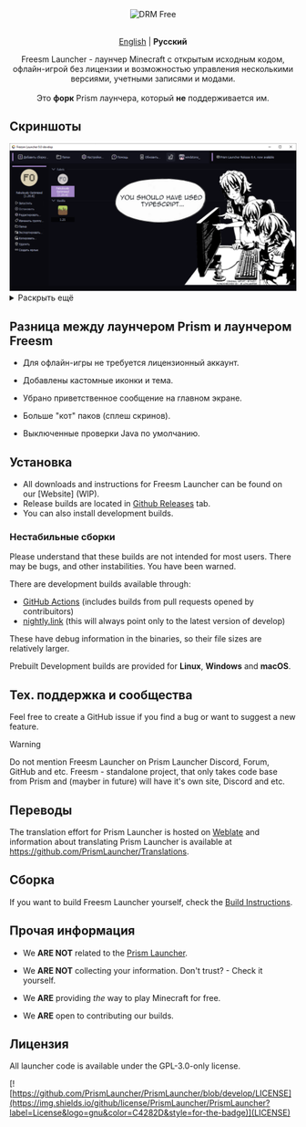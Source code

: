 <div align="center">
  <br />
  
  <div>
    <img align="center" alt="DRM Free" src="https://img.shields.io/badge/drm-free-d33?style=for-the-badge">
  </div>
  
  <br />

  <p>
    <a href="https://github.com/FreesmTeam/FreesmLauncher/blob/develop/README.md">English</a> | <strong>Русский</strong><br />
  </p>
  
  <p>
    Freesm Launcher - лаунчер Minecraft с открытым исходным кодом, офлайн-игрой без лицензии и возможностью управления несколькими версиями, учетными записями и модами.<br />
    <br />Это <b>форк</b> Prism лаунчера, который <b>не</b> поддерживается им. <!-- isn't it good? :) -->
  </p>
</div>

## Скриншоты

<div align="center">
  <img src="docs/screenshots/freesmlauncher_home_screenshot.png">
</div>

<details>
<summary>Раскрыть ещё</summary>

<div align="center">
  <img src="docs/screenshots/freesmlauncher_settings_accounts_screenshot.png">
  <img src="docs/screenshots/freesmlauncher_instance_add_screenshot.png">
  <img src="docs/screenshots/freesmlauncher_instance_settings_screenshot.png">
  <img src="docs/screenshots/freesmlauncher_settings_theme_screenshot.png">
</div>

</details>

## Разница между лаунчером Prism и лаунчером Freesm

- Для офлайн-игры не требуется лицензионный аккаунт.

- Добавлены кастомные иконки и тема.

- Убрано приветственное сообщение на главном экране.

- Больше "кот" паков (сплеш скринов).

- Выключенные проверки Java по умолчанию.

## Установка

- All downloads and instructions for Freesm Launcher can be found on our [Website] (WIP). 
- Release builds are located in [Github Releases](https://github.com/FreesmTeam/FreesmLauncher/releases) tab.
- You can also install development builds.

### Нестабильные сборки

Please understand that these builds are not intended for most users. There may be bugs, and other instabilities. You have been warned.

There are development builds available through:

- [GitHub Actions](https://github.com/FreesmTeam/FreesmLauncher/actions) (includes builds from pull requests opened by contribuitors)
- [nightly.link](https://nightly.link/FreesmTeam/FreesmLauncher/workflows/trigger_builds/develop) (this will always point only to the latest version of develop)

These have debug information in the binaries, so their file sizes are relatively larger.

Prebuilt Development builds are provided for **Linux**, **Windows** and **macOS**.

## Тех. поддержка и сообщества

Feel free to create a GitHub issue if you find a bug or want to suggest a new feature.

> [!WARNING]
> Do not mention Freesm Launcher on Prism Launcher Discord, Forum, GitHub and etc. Freesm - standalone project, that only takes code base from Prism and (mayber in future) will have it's own site, Discord and etc. 

## Переводы

The translation effort for Prism Launcher is hosted on [Weblate](https://hosted.weblate.org/projects/prismlauncher/launcher/) and information about translating Prism Launcher is available at <https://github.com/PrismLauncher/Translations>.

## Сборка

If you want to build Freesm Launcher yourself, check the [Build Instructions](https://prismlauncher.org/wiki/development/build-instructions/).

## Прочая информация

- We **ARE NOT** related to the [Prism Launcher](https://prismlauncher.org).

- We **ARE NOT** collecting your information. Don't trust? - Check it yourself.

- We **ARE** providing _the_ way to play Minecraft for free.

- We **ARE** open to contributing our builds.


## Лицензия

All launcher code is available under the GPL-3.0-only license. 

[![https://github.com/PrismLauncher/PrismLauncher/blob/develop/LICENSE](https://img.shields.io/github/license/PrismLauncher/PrismLauncher?label=License&logo=gnu&color=C4282D&style=for-the-badge)](LICENSE)
